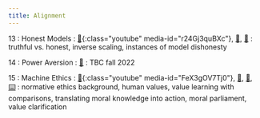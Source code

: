 ```yaml
---
title: Alignment
---
```


13
: Honest Models
    : [🎥](#media-popup){:class="youtube" media-id="r24Gj3quBXc"}, [🛝](https://docs.google.com/presentation/d/1eVO4-HiPlxkOgySEPBv_H-TKkkZYpC5buySBeo1C6eU/edit?usp=sharing), [📖](https://github.com/centerforaisafety/Intro_to_ML_Safety)
: truthful vs. honest, inverse scaling, instances of model dishonesty

14
: Power Aversion
  : [🛝]()
: TBC fall 2022

15
: Machine Ethics
  : [🎥](#media-popup){:class="youtube" media-id="FeX3gOV7Tj0"}, [🛝](https://docs.google.com/presentation/d/1yibQ-RBSMnejAdEk8iMTTzYyTFmMiRasOLwdvvahZkE/edit?usp=sharing), [📖](https://github.com/centerforaisafety/Intro_to_ML_Safety), [⌨️](https://colab.research.google.com/drive/1WyzvZR9Vd3R1QiJpKnYgnzCTp00xqnGF?usp=sharing)
: normative ethics background, human values, value learning with comparisons, translating moral knowledge into action, moral parliament, value clarification

